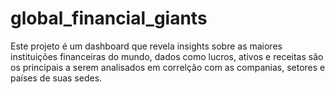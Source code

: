 # global_financial_giants

Este projeto é um dashboard que revela insights sobre as maiores instituições financeiras do mundo, dados como lucros, ativos e receitas são os principais a serem analisados em correlção com as companias, setores e países de suas sedes.
